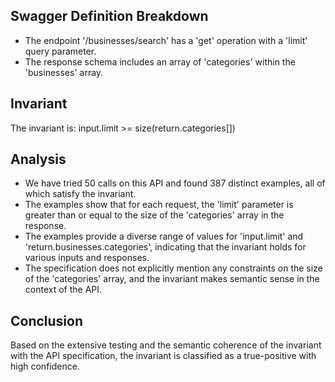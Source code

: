 ## Swagger Definition Breakdown
- The endpoint '/businesses/search' has a 'get' operation with a 'limit' query parameter.
- The response schema includes an array of 'categories' within the 'businesses' array.

## Invariant
The invariant is: input.limit >= size(return.categories[])

## Analysis
- We have tried 50 calls on this API and found 387 distinct examples, all of which satisfy the invariant.
- The examples show that for each request, the 'limit' parameter is greater than or equal to the size of the 'categories' array in the response.
- The examples provide a diverse range of values for 'input.limit' and 'return.businesses.categories', indicating that the invariant holds for various inputs and responses.
- The specification does not explicitly mention any constraints on the size of the 'categories' array, and the invariant makes semantic sense in the context of the API.

## Conclusion
Based on the extensive testing and the semantic coherence of the invariant with the API specification, the invariant is classified as a true-positive with high confidence.
